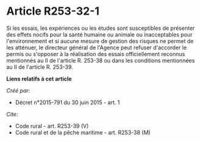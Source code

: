 # Article R253-32-1

Si les essais, les expériences ou les études sont susceptibles de présenter des effets nocifs pour la santé humaine ou
animale ou inacceptables pour l'environnement et si aucune mesure de gestion des risques ne permet de les atténuer, le
directeur général de l'Agence peut refuser d'accorder le permis ou s'opposer à la réalisation des essais officiellement
reconnus mentionnés au II de l'article R. 253-38 ou dans les conditions mentionnées au II de l'article R. 253-39.

**Liens relatifs à cet article**

_Créé par_:

  - Décret n°2015-791 du 30 juin 2015 - art. 1

_Cite_:

  - Code rural - art. R253-39 (V)
  - Code rural et de la pêche maritime - art. R253-38 (M)
